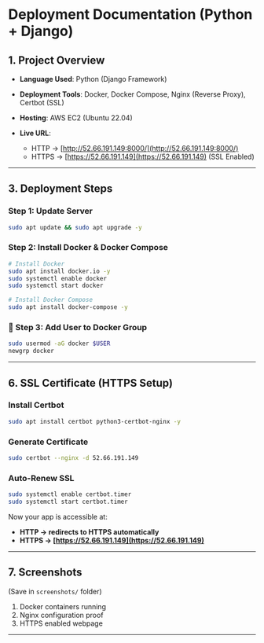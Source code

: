 #  Deployment Documentation (Python + Django)

## 1. Project Overview

* **Language Used**: Python (Django Framework)
* **Deployment Tools**: Docker, Docker Compose, Nginx (Reverse Proxy), Certbot (SSL)
* **Hosting**: AWS EC2 (Ubuntu 22.04)
* **Live URL**:

  * HTTP → [http://52.66.191.149:8000/](http://52.66.191.149:8000/)
  * HTTPS → [https://52.66.191.149](https://52.66.191.149)  (SSL Enabled)

---



## 3. Deployment Steps

###  Step 1: Update Server

```bash
sudo apt update && sudo apt upgrade -y
```

###  Step 2: Install Docker & Docker Compose

```bash
# Install Docker
sudo apt install docker.io -y
sudo systemctl enable docker
sudo systemctl start docker

# Install Docker Compose
sudo apt install docker-compose -y
```

### 🔹 Step 3: Add User to Docker Group

```bash
sudo usermod -aG docker $USER
newgrp docker
```

---





## 6. SSL Certificate (HTTPS Setup)

### Install Certbot

```bash
sudo apt install certbot python3-certbot-nginx -y
```

### Generate Certificate

```bash
sudo certbot --nginx -d 52.66.191.149
```

### Auto-Renew SSL

```bash
sudo systemctl enable certbot.timer
sudo systemctl start certbot.timer
```

Now your app is accessible at:

* **HTTP → redirects to HTTPS automatically**
* **HTTPS → [https://52.66.191.149](https://52.66.191.149)**

---

## 7. Screenshots

(Save in `screenshots/` folder)

1. Docker containers running
2. Nginx configuration proof
3. HTTPS enabled webpage

---
